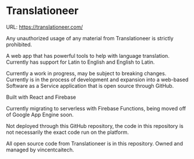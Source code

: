 # Translationeer

URL: https://translationeer.com/

Any unauthorized usage of any material from Translationeer is strictly prohibited.

A web app that has powerful tools to help with language translation. Currently has support for Latin to English and English to Latin.

Currently a work in progress, may be subject to breaking changes. Currently is in the process of development and expansion into a web-based Software as a Service application that is open source through GitHub. 

Built with React and Firebase

Currently migrating to serverless with Firebase Functions, being moved off of Google App Engine soon.

Not deployed through this GitHub repository, the code in this repository is not necessarily the exact code run on the platform.

All open source code from Translationeer is in this repository. Owned and managed by vincentcaitech. 
